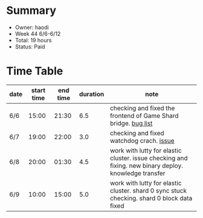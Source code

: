 # Summary
* Owner: haodi
* Week 44 6/6-6/12
* Total: 19 hours
* Status: Paid

# Time Table
| date  | start time  | end time | duration  |  note |
|---|---|---|---|---|
| 6/6 | 15:00 | 21:30 | 6.5 | checking and fixed the frontend of Game Shard bridge. [bug list](https://docs.google.com/document/d/1dYJDI7JC15hGtI6o8x7ts8qFiLBlzV4hxspGTNR-gD4) |
| 6/7 | 19:00 | 22:00 | 3.0 | checking and fixed watchdog crach. [issue](https://github.com/harmony-one/watchdog/issues/56) |
| 6/8 | 20:00 | 01:30 | 4.5 | work with lutty for elastic cluster. issue checking and fixing. new binary deploy. knowledge transfer |
| 6/9 | 10:00 | 15:00 | 5.0 | work with lutty for elastic cluster. shard 0 sync stuck checking. shard 0 block data fixed |